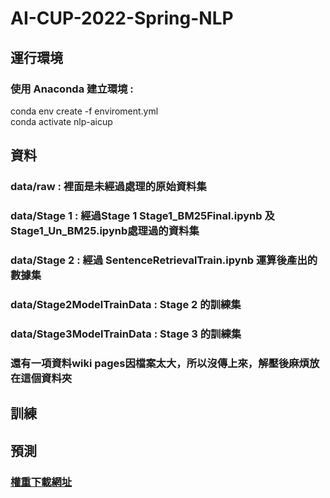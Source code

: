 # AI-CUP-2022-Spring-NLP
## 運行環境  
### 使用 Anaconda 建立環境 :   
conda env create -f enviroment.yml  
conda activate nlp-aicup  

## 資料  
### data/raw : 裡面是未經過處理的原始資料集
### data/Stage 1 : 經過Stage 1 Stage1_BM25Final.ipynb 及 Stage1_Un_BM25.ipynb處理過的資料集
### data/Stage 2 : 經過 SentenceRetrievalTrain.ipynb 運算後產出的數據集
### data/Stage2ModelTrainData : Stage 2 的訓練集
### data/Stage3ModelTrainData : Stage 3 的訓練集
### 還有一項資料wiki pages因檔案太大，所以沒傳上來，解壓後麻煩放在這個資料夾
## 訓練  
## 預測  
### [權重下載網址](https://drive.google.com/drive/folders/1ejU6aEcdF7dcGH85tKRLN4wNgHPahtS0?usp=sharing)
